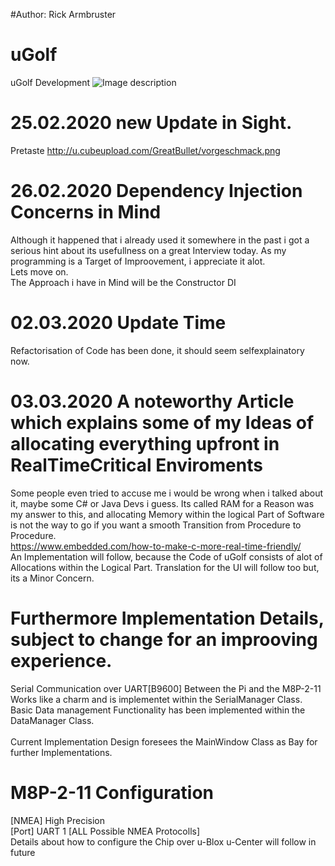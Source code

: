 #Author: Rick Armbruster
# uGolf
uGolf Development
![Image description](http://u.cubeupload.com/GreatBullet/Thumbnail.png)
# 25.02.2020 new Update in Sight. 
Pretaste http://u.cubeupload.com/GreatBullet/vorgeschmack.png
# 26.02.2020 Dependency Injection Concerns in Mind
Although it happened that i already used it somewhere in the past i got a serious hint about its usefullness on a great Interview today.
As my programming is a Target of Improovement, i appreciate it alot. <br>
Lets move on. <br>
The Approach i have in Mind will be the Constructor DI
# 02.03.2020 Update Time
Refactorisation of Code has been done, it should seem selfexplainatory now. <br>
# 03.03.2020 A noteworthy Article which explains some of my Ideas of allocating everything upfront in RealTimeCritical Enviroments
Some people even tried to accuse me i would be wrong when i talked about it, maybe some C# or Java Devs i guess.
Its called RAM for a Reason was my answer to this, and allocating Memory within the logical Part of Software is not the way to go if you want a smooth Transition from Procedure to Procedure.<br>
https://www.embedded.com/how-to-make-c-more-real-time-friendly/ <br>
An Implementation will follow, because the Code of uGolf consists of alot of Allocations within the Logical Part.
Translation for the UI will follow too but, its a Minor Concern.


# Furthermore Implementation Details, subject to change for an improoving experience.
Serial Communication over UART[B9600] Between the Pi and the M8P-2-11 Works like a charm and is implementet within the SerialManager Class.<br>
Basic Data management Functionality has been implemented within the DataManager Class.<br>
<br>
Current Implementation Design foresees the MainWindow Class as Bay for further Implementations.

# M8P-2-11 Configuration
[NMEA] High Precision <br>
[Port] UART 1 [ALL Possible NMEA Protocolls]<br>
Details about how to configure the Chip over u-Blox u-Center will follow in future   
